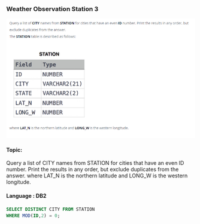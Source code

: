 ### Weather Observation Station 3

<img src="../PIc/8.png" alt="solution">


#### Topic:
Query a list of CITY names from STATION for cities that have an even ID number. Print the results in any order, but exclude duplicates from the answer.
where LAT_N is the northern latitude and LONG_W is the western longitude.



#### Language : DB2
```sql
SELECT DISTINCT CITY FROM STATION
WHERE MOD(ID,2) = 0;
```
